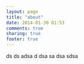 ```yaml
---
layout: page
title: "about"
date: 2014-01-30 01:53
comments: true
sharing: true
footer: true
---
```

ds ds adsa 
 d dsa sa dsa 
 sdsa